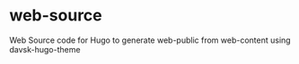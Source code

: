 # web-source
Web Source code for Hugo to generate web-public from web-content using davsk-hugo-theme
